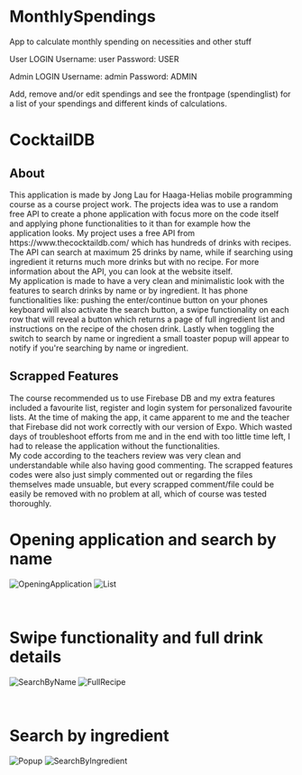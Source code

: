 # MonthlySpendings
App to calculate monthly spending on necessities and other stuff

User LOGIN
Username: user
Password: USER

Admin LOGIN
Username: admin
Password: ADMIN

Add, remove and/or edit spendings and see the frontpage (spendinglist) for a list of your spendings and different kinds of calculations.

# CocktailDB

<h2>About</h2>
This application is made by Jong Lau for Haaga-Helias mobile programming course as a course project work. The projects idea was to use a random free API to create a phone application with focus more on the code itself and applying phone functionalities to it than for example how the application looks. My project uses a free API from https://www.thecocktaildb.com/ which has hundreds of drinks with recipes. The API can search at maximum 25 drinks by name, while if searching using ingredient it returns much more drinks but with no recipe. For more information about the API, you can look at the website itself.

</br>
My application is made to have a very clean and minimalistic look with the features to search drinks by name or by ingredient. It has phone functionalities like: pushing the enter/continue button on your phones keyboard will also activate the search button, a swipe functionality on each row that will reveal a button which returns a page of full ingredient list and instructions on the recipe of the chosen drink. Lastly when toggling the switch to search by name or ingredient a small toaster popup will appear to notify if you're searching by name or ingredient.

</br>
<h2>Scrapped Features</h2>
The course recommended us to use Firebase DB and my extra features included a favourite list, register and login system for personalized favourite lists. At the time of making the app, it came apparent to me and the teacher that Firebase did not work correctly with our version of Expo. Which wasted days of troubleshoot efforts from me and in the end with too little time left, I had to release the application without the functionalities.

</br>
My code according to the teachers review was very clean and understandable while also having good commenting. The scrapped features codes were also just simply commented out or regarding the files themselves made unsuable, but every scrapped comment/file could be easily be removed with no problem at all, which of course was tested thoroughly.

</br>
<h1>Opening application and search by name</h1>

![OpeningApplication](readMePictures/OpeningApplication.png) ![List](readMePictures/List.png)

</br>
<h1>Swipe functionality and full drink details</h1>

![SearchByName](readMePictures/SearchByName.png) ![FullRecipe](readMePictures/FullRecipe.png)

</br>
<h1>Search by ingredient</h1>

![Popup](readMePictures/Popup.png) ![SearchByIngredient](readMePictures/SearchByIngredient.png)
